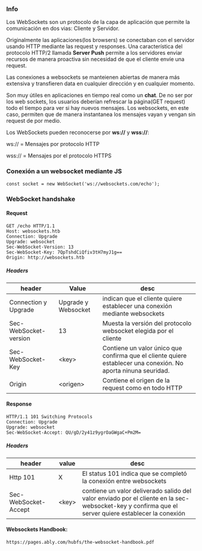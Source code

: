 ### Info

Los WebSockets son un protocolo de la capa de aplicación que permite la comunicación en dos vias: Cliente y Servidor.

Originalmente las aplicaciones(los browsers) se conectaban con el servidor usando HTTP mediante las request y responses. Una característica del protocolo HTTP/2 llamada **Server Push** permite a los servidores enviar
recursos de manera proactiva sin necesidad de que el cliente envíe una request.

Las conexiones a websockets se manteienen abiertas de manera más extensiva y transfieren data en cualquier dirección y en cualquier momento.

Son muy útiles en aplicaciones en tiempo real como un **chat**. De no ser por los web sockets, los usuarios deberían refrescar la página(GET request) todo el tiempo para ver si hay nuevos mensajes. Los websockets, en este caso, permiten que de manera instantanea los mensajes vayan y vengan sin request de por medio.


Los WebSockets pueden reconocerse por **ws://** y **wss://**:

ws:// = Mensajes por protocolo HTTP

wss:// = Mensajes por el protocolo HTTPS


### Conexión a un websocket mediante JS



    const socket = new WebSocket('ws://websockets.com/echo');

### WebSocket handshake
#### Request
    GET /echo HTTP/1.1
    Host: websockets.htb
    Connection: Upgrade
    Upgrade: websocket
    Sec-WebSocket-Version: 13
    Sec-WebSocket-Key: 7QpTshdCiQfiv3tH7myJ1g==
    Origin: http://websockets.htb

##### Headers

| header | Value | desc |
|---|---|---|
|Connection y Upgrade | Upgrade y Websocket | indican que el cliente quiere establecer una conexión mediante websockets |
|Sec-WebSocket-version | 13 | Muesta la versión del protocolo websocket elegida por el cliente |
|Sec-WebSocket-Key | \<key\> | Contiene un valor único que confirma que el cliente quiere establecer una conexión. No aporta ninuna seuridad. |
|Origin | \<origen\> | Contiene el origen de la request como en todo HTTP |


#### Response

    HTTP/1.1 101 Switching Protocols
    Connection: Upgrade
    Upgrade: websocket
    Sec-WebSocket-Accept: QU/gD/2y41z9ygrOaGWgaC+Pm2M=

##### Headers

| header | value | desc |
|---|---|---|
|Http 101 | X | El status 101 indica que se completó la conexión entre websockets |
|Sec-WebSocket-Accept | \<key\> | contiene un valor deliverado salido del valor enviado por el cliente en la sec-websocket-key y confirma que el server quiere establecer la conexión |


#### Websockets Handbook:

    https://pages.ably.com/hubfs/the-websocket-handbook.pdf
